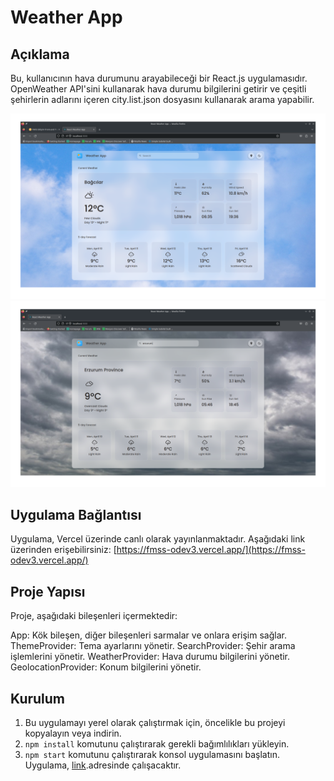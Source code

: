 # Weather App
## Açıklama

Bu, kullanıcının hava durumunu arayabileceği bir React.js uygulamasıdır. OpenWeather API'sini kullanarak hava durumu bilgilerini getirir ve çeşitli şehirlerin adlarını içeren city.list.json dosyasını kullanarak arama yapabilir.

![Ekran Görüntüsü](https://github.com/krmmyvz/fmss-odev3/blob/main/screenshot.png)
![Ekran Görüntüsü](https://github.com/krmmyvz/fmss-odev3/blob/main/screenshot2.png)

## Uygulama Bağlantısı

Uygulama, Vercel üzerinde canlı olarak yayınlanmaktadır. Aşağıdaki link üzerinden erişebilirsiniz:
[https://fmss-odev3.vercel.app/](https://fmss-odev3.vercel.app/)

## Proje Yapısı
Proje, aşağıdaki bileşenleri içermektedir:

App: Kök bileşen, diğer bileşenleri sarmalar ve onlara erişim sağlar.
ThemeProvider: Tema ayarlarını yönetir.
SearchProvider: Şehir arama işlemlerini yönetir.
WeatherProvider: Hava durumu bilgilerini yönetir.
GeolocationProvider: Konum bilgilerini yönetir.

## Kurulum

1. Bu uygulamayı yerel olarak çalıştırmak için, öncelikle bu projeyi kopyalayın veya indirin.
2. `npm install` komutunu çalıştırarak gerekli bağımlılıkları yükleyin.
3. `npm start` komutunu çalıştırarak konsol uygulamasını başlatın. Uygulama,  [link](http://localhost:3000).adresinde çalışacaktır.




